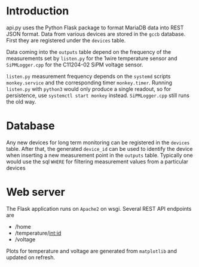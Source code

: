 # Introduction

api.py uses the Python Flask package to format MariaDB data into REST JSON format. Data from various devices are stored in the `gccb` database. First they are registered under the `devices` table. 

Data coming into the `outputs` table depend on the frequency of the measurements set by `listen.py` for the 1wire temperature sensor and `SiPMLogger.cpp` for the C11204-02 SiPM voltage sensor.

`listen.py` measurement frequency depends on the `systemd` scripts `monkey.service` and the corresponding timer `monkey.timer`. Running `listen.py` with `python3` would only produce a single readout, so for persistence, use `systemctl start monkey` instead. `SiPMLogger.cpp` still runs the old way.

# Database

Any new devices for long term monitoring can be registered in the `devices` table. After that, the generated `device_id` can be used to identify the device when inserting a new measurement point in the `outputs` table. Typically one would use the sql `WHERE` for filtering measurement values from a particular devices

# Web server

The Flask application runs on `Apache2` on wsgi. Several REST API endpoints are

- /home
- /temperature/<int:id>
- /voltage
 
Plots for temperature and voltage are generated from `matplotlib` and updated on refresh.
